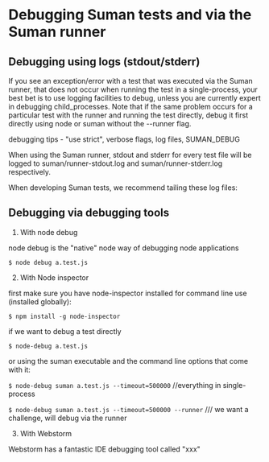 

# Debugging Suman tests and via the Suman runner


## Debugging using logs (stdout/stderr)

If you see an exception/error with a test that was executed via the Suman runner, that does not occur when running the test in a single-process, your best bet is to use
logging facilities to debug, unless you are currently expert in debugging child_processes. Note that if the same problem occurs for a particular test with the runner and running the test directly, debug it first directly using node
or suman without the --runner flag.

debugging tips - "use strict", verbose flags, log files, SUMAN_DEBUG

When using the Suman runner, stdout and stderr for every test file will be logged to 
suman/runner-stdout.log and suman/runner-stderr.log respectively.

When developing Suman tests, we recommend tailing these log files:




## Debugging via debugging tools


1. With node debug

node debug is the "native" node way of debugging node applications

```$ node debug a.test.js```



2. With Node inspector


first make sure you have node-inspector installed for command line use (installed globally):

```$ npm install -g node-inspector```

 
 if we want to debug a test directly
 
```$ node-debug a.test.js```
 
 
 or using the suman executable and the command line options that come with it:
   

```$ node-debug suman a.test.js --timeout=500000```  //everything in single-process

```$ node-debug suman a.test.js --timeout=500000 --runner```  /// we want a challenge, will debug via the runner


3. With Webstorm

Webstorm has a fantastic IDE debugging tool called "xxx"

